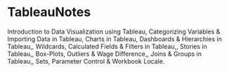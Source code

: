 # TableauNotes
Introduction to Data Visualization using Tableau, Categorizing Variables &amp; Importing Data in Tableau, Charts in Tableau,  Dashboards &amp; Hierarchies in Tableau,, Wildcards, Calculated Fields &amp; Filters in Tableau,, Stories in Tableau,, Box-Plots, Outliers &amp; Wage Difference,,  Joins &amp; Groups in Tableau,,  Sets, Parameter Control &amp; Workbook Locale.
